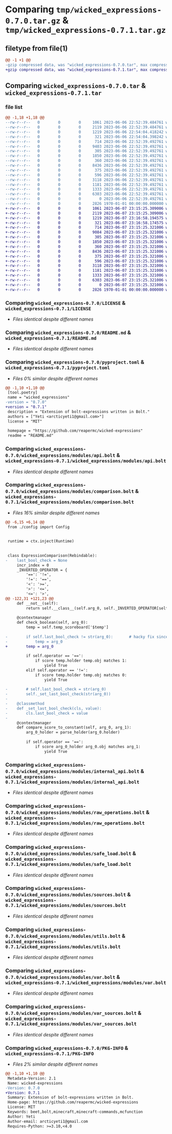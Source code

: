 # Comparing `tmp/wicked_expressions-0.7.0.tar.gz` & `tmp/wicked_expressions-0.7.1.tar.gz`

## filetype from file(1)

```diff
@@ -1 +1 @@
-gzip compressed data, was "wicked_expressions-0.7.0.tar", max compression
+gzip compressed data, was "wicked_expressions-0.7.1.tar", max compression
```

## Comparing `wicked_expressions-0.7.0.tar` & `wicked_expressions-0.7.1.tar`

### file list

```diff
@@ -1,18 +1,18 @@
--rw-r--r--   0        0        0     1061 2023-06-06 22:52:39.484761 wicked_expressions-0.7.0/LICENSE
--rw-r--r--   0        0        0     2119 2023-06-06 22:52:39.484761 wicked_expressions-0.7.0/README.md
--rw-r--r--   0        0        0     1219 2023-06-06 22:54:04.418242 wicked_expressions-0.7.0/pyproject.toml
--rw-r--r--   0        0        0      321 2023-06-06 22:54:04.398242 wicked_expressions-0.7.0/wicked_expressions/__init__.py
--rw-r--r--   0        0        0      714 2023-06-06 22:52:39.492761 wicked_expressions-0.7.0/wicked_expressions/modules/api.bolt
--rw-r--r--   0        0        0     9403 2023-06-06 22:52:39.492761 wicked_expressions-0.7.0/wicked_expressions/modules/comparison.bolt
--rw-r--r--   0        0        0      305 2023-06-06 22:52:39.492761 wicked_expressions-0.7.0/wicked_expressions/modules/config.bolt
--rw-r--r--   0        0        0     1850 2023-06-06 22:52:39.492761 wicked_expressions-0.7.0/wicked_expressions/modules/internal_api.bolt
--rw-r--r--   0        0        0      360 2023-06-06 22:52:39.492761 wicked_expressions-0.7.0/wicked_expressions/modules/nbtlib.bolt
--rw-r--r--   0        0        0     8436 2023-06-06 22:52:39.492761 wicked_expressions-0.7.0/wicked_expressions/modules/raw_operations.bolt
--rw-r--r--   0        0        0      375 2023-06-06 22:52:39.492761 wicked_expressions-0.7.0/wicked_expressions/modules/rebindable.bolt
--rw-r--r--   0        0        0      596 2023-06-06 22:52:39.492761 wicked_expressions-0.7.0/wicked_expressions/modules/safe_load.bolt
--rw-r--r--   0        0        0     3118 2023-06-06 22:52:39.492761 wicked_expressions-0.7.0/wicked_expressions/modules/sources.bolt
--rw-r--r--   0        0        0     1181 2023-06-06 22:52:39.492761 wicked_expressions-0.7.0/wicked_expressions/modules/utils.bolt
--rw-r--r--   0        0        0     1333 2023-06-06 22:52:39.492761 wicked_expressions-0.7.0/wicked_expressions/modules/var.bolt
--rw-r--r--   0        0        0     6303 2023-06-06 22:52:39.492761 wicked_expressions-0.7.0/wicked_expressions/modules/var_sources.bolt
--rw-r--r--   0        0        0        0 2023-06-06 22:52:39.492761 wicked_expressions-0.7.0/wicked_expressions/py.typed
--rw-r--r--   0        0        0     2826 1970-01-01 00:00:00.000000 wicked_expressions-0.7.0/PKG-INFO
+-rw-r--r--   0        0        0     1061 2023-06-07 23:15:25.309006 wicked_expressions-0.7.1/LICENSE
+-rw-r--r--   0        0        0     2119 2023-06-07 23:15:25.309006 wicked_expressions-0.7.1/README.md
+-rw-r--r--   0        0        0     1219 2023-06-07 23:16:58.194575 wicked_expressions-0.7.1/pyproject.toml
+-rw-r--r--   0        0        0      321 2023-06-07 23:16:58.174575 wicked_expressions-0.7.1/wicked_expressions/__init__.py
+-rw-r--r--   0        0        0      714 2023-06-07 23:15:25.321006 wicked_expressions-0.7.1/wicked_expressions/modules/api.bolt
+-rw-r--r--   0        0        0     9084 2023-06-07 23:15:25.321006 wicked_expressions-0.7.1/wicked_expressions/modules/comparison.bolt
+-rw-r--r--   0        0        0      305 2023-06-07 23:15:25.321006 wicked_expressions-0.7.1/wicked_expressions/modules/config.bolt
+-rw-r--r--   0        0        0     1850 2023-06-07 23:15:25.321006 wicked_expressions-0.7.1/wicked_expressions/modules/internal_api.bolt
+-rw-r--r--   0        0        0      360 2023-06-07 23:15:25.321006 wicked_expressions-0.7.1/wicked_expressions/modules/nbtlib.bolt
+-rw-r--r--   0        0        0     8436 2023-06-07 23:15:25.321006 wicked_expressions-0.7.1/wicked_expressions/modules/raw_operations.bolt
+-rw-r--r--   0        0        0      375 2023-06-07 23:15:25.321006 wicked_expressions-0.7.1/wicked_expressions/modules/rebindable.bolt
+-rw-r--r--   0        0        0      596 2023-06-07 23:15:25.321006 wicked_expressions-0.7.1/wicked_expressions/modules/safe_load.bolt
+-rw-r--r--   0        0        0     3118 2023-06-07 23:15:25.321006 wicked_expressions-0.7.1/wicked_expressions/modules/sources.bolt
+-rw-r--r--   0        0        0     1181 2023-06-07 23:15:25.321006 wicked_expressions-0.7.1/wicked_expressions/modules/utils.bolt
+-rw-r--r--   0        0        0     1333 2023-06-07 23:15:25.321006 wicked_expressions-0.7.1/wicked_expressions/modules/var.bolt
+-rw-r--r--   0        0        0     6303 2023-06-07 23:15:25.321006 wicked_expressions-0.7.1/wicked_expressions/modules/var_sources.bolt
+-rw-r--r--   0        0        0        0 2023-06-07 23:15:25.321006 wicked_expressions-0.7.1/wicked_expressions/py.typed
+-rw-r--r--   0        0        0     2826 1970-01-01 00:00:00.000000 wicked_expressions-0.7.1/PKG-INFO
```

### Comparing `wicked_expressions-0.7.0/LICENSE` & `wicked_expressions-0.7.1/LICENSE`

 * *Files identical despite different names*

### Comparing `wicked_expressions-0.7.0/README.md` & `wicked_expressions-0.7.1/README.md`

 * *Files identical despite different names*

### Comparing `wicked_expressions-0.7.0/pyproject.toml` & `wicked_expressions-0.7.1/pyproject.toml`

 * *Files 0% similar despite different names*

```diff
@@ -1,10 +1,10 @@
 [tool.poetry]
 name = "wicked_expressions"
-version = "0.7.0"
+version = "0.7.1"
 description = "Extension of bolt-expressions written in Bolt."
 authors = ["Yeti <arcticyeti1@gmail.com>"]
 license = "MIT"
 
 homepage = "https://github.com/reapermc/wicked-expressions"
 readme = "README.md"
```

### Comparing `wicked_expressions-0.7.0/wicked_expressions/modules/api.bolt` & `wicked_expressions-0.7.1/wicked_expressions/modules/api.bolt`

 * *Files identical despite different names*

### Comparing `wicked_expressions-0.7.0/wicked_expressions/modules/comparison.bolt` & `wicked_expressions-0.7.1/wicked_expressions/modules/comparison.bolt`

 * *Files 16% similar despite different names*

```diff
@@ -6,15 +6,14 @@
 from ./config import Config
 
 
 runtime = ctx.inject(Runtime)
 
 
 class ExpressionComparison(Rebindable):
-    last_bool_check = None
     incr_index = 0
     _INVERTED_OPERATOR = {
         '==': '!=',
         '!=': '==',
         '<': '>=',
         '>': '<=',
         '<=': '>',
@@ -122,31 +121,23 @@
     def __not__(self):
         return self.__class__(self.arg_0, self._INVERTED_OPERATOR[self.operator], self.arg_1, initialized=self.initialized, check_exists=self.check_exists)
 
     @contextmanager
     def check_boolean(self, arg_0):
         temp = self.temp_scoreboard['$temp']
 
-        if self.last_bool_check != str(arg_0):       # hacky fix since initializing doesnt work here
-            temp = arg_0
+        temp = arg_0
 
         if self.operator == '==':
             if score temp.holder temp.obj matches 1:
                 yield True
         elif self.operator == '!=':
             if score temp.holder temp.obj matches 0:
                 yield True
 
-        # self.last_bool_check = str(arg_0)
-        self._set_last_bool_check(str(arg_0))
-
-    @classmethod
-    def _set_last_bool_check(cls, value):
-        cls.last_bool_check = value
-
     @contextmanager
     def compare_score_to_constant(self, arg_0, arg_1):
         arg_0_holder = parse_holder(arg_0.holder)
 
         if self.operator == '==':
             if score arg_0_holder arg_0.obj matches arg_1:
                 yield True
```

### Comparing `wicked_expressions-0.7.0/wicked_expressions/modules/internal_api.bolt` & `wicked_expressions-0.7.1/wicked_expressions/modules/internal_api.bolt`

 * *Files identical despite different names*

### Comparing `wicked_expressions-0.7.0/wicked_expressions/modules/raw_operations.bolt` & `wicked_expressions-0.7.1/wicked_expressions/modules/raw_operations.bolt`

 * *Files identical despite different names*

### Comparing `wicked_expressions-0.7.0/wicked_expressions/modules/safe_load.bolt` & `wicked_expressions-0.7.1/wicked_expressions/modules/safe_load.bolt`

 * *Files identical despite different names*

### Comparing `wicked_expressions-0.7.0/wicked_expressions/modules/sources.bolt` & `wicked_expressions-0.7.1/wicked_expressions/modules/sources.bolt`

 * *Files identical despite different names*

### Comparing `wicked_expressions-0.7.0/wicked_expressions/modules/utils.bolt` & `wicked_expressions-0.7.1/wicked_expressions/modules/utils.bolt`

 * *Files identical despite different names*

### Comparing `wicked_expressions-0.7.0/wicked_expressions/modules/var.bolt` & `wicked_expressions-0.7.1/wicked_expressions/modules/var.bolt`

 * *Files identical despite different names*

### Comparing `wicked_expressions-0.7.0/wicked_expressions/modules/var_sources.bolt` & `wicked_expressions-0.7.1/wicked_expressions/modules/var_sources.bolt`

 * *Files identical despite different names*

### Comparing `wicked_expressions-0.7.0/PKG-INFO` & `wicked_expressions-0.7.1/PKG-INFO`

 * *Files 2% similar despite different names*

```diff
@@ -1,10 +1,10 @@
 Metadata-Version: 2.1
 Name: wicked-expressions
-Version: 0.7.0
+Version: 0.7.1
 Summary: Extension of bolt-expressions written in Bolt.
 Home-page: https://github.com/reapermc/wicked-expressions
 License: MIT
 Keywords: beet,bolt,minecraft,minecraft-commands,mcfunction
 Author: Yeti
 Author-email: arcticyeti1@gmail.com
 Requires-Python: >=3.10,<4.0
```

